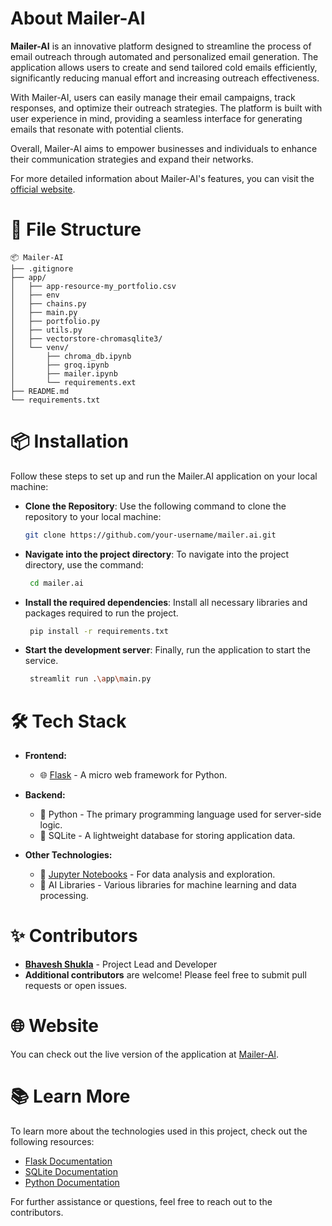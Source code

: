 # About Mailer-AI

**Mailer-AI** is an innovative platform designed to streamline the process of email outreach through automated and personalized email generation. The application allows users to create and send tailored cold emails efficiently, significantly reducing manual effort and increasing outreach effectiveness.

With Mailer-AI, users can easily manage their email campaigns, track responses, and optimize their outreach strategies. The platform is built with user experience in mind, providing a seamless interface for generating emails that resonate with potential clients.

Overall, Mailer-AI aims to empower businesses and individuals to enhance their communication strategies and expand their networks.

For more detailed information about Mailer-AI's features, you can visit the [official website](https://your-mailer-ai-url.com).

# 📁 File Structure
```
📦 Mailer-AI
├── .gitignore
├── app/
│   ├── app-resource-my_portfolio.csv
│   ├── env
│   ├── chains.py
│   ├── main.py
│   ├── portfolio.py
│   ├── utils.py
│   ├── vectorstore-chromasqlite3/
│   └── venv/
│       ├── chroma_db.ipynb
│       ├── groq.ipynb
│       ├── mailer.ipynb
│       └── requirements.ext
├── README.md
└── requirements.txt
```
# 📦 Installation

Follow these steps to set up and run the Mailer.AI application on your local machine:

- **Clone the Repository**: Use the following command to clone the repository to your local machine:
   ```bash
   git clone https://github.com/your-username/mailer.ai.git
   ```
- **Navigate into the project directory**: To navigate into the project directory, use the command:
  ```bash
   cd mailer.ai
  ```
- **Install the required dependencies**: Install all necessary libraries and packages required to run the project.
  ```bash
   pip install -r requirements.txt
  ```
- **Start the development server**: Finally, run the application to start the service.
  ```bash
   streamlit run .\app\main.py
  ```
# 🛠 Tech Stack

- **Frontend:**
  - 🌐 [Flask](https://flask.palletsprojects.com/) - A micro web framework for Python.

- **Backend:**
  - 🔗 Python - The primary programming language used for server-side logic.
  - 🌲 SQLite - A lightweight database for storing application data.

- **Other Technologies:**
  - 🚀 [Jupyter Notebooks](https://jupyter.org/) - For data analysis and exploration.
  - 🌟 AI Libraries - Various libraries for machine learning and data processing.

# ✨ Contributors

- **[Bhavesh Shukla](https://github.com/bhavesh932003)** - Project Lead and Developer
- **Additional contributors** are welcome! Please feel free to submit pull requests or open issues.

# 🌐 Website

You can check out the live version of the application at [Mailer-AI](https://intervue-nine.vercel.app/).

# 📚 Learn More

To learn more about the technologies used in this project, check out the following resources:

- [Flask Documentation](https://flask.palletsprojects.com/)
- [SQLite Documentation](https://www.sqlite.org/docs.html)
- [Python Documentation](https://docs.python.org/3/)

For further assistance or questions, feel free to reach out to the contributors.
